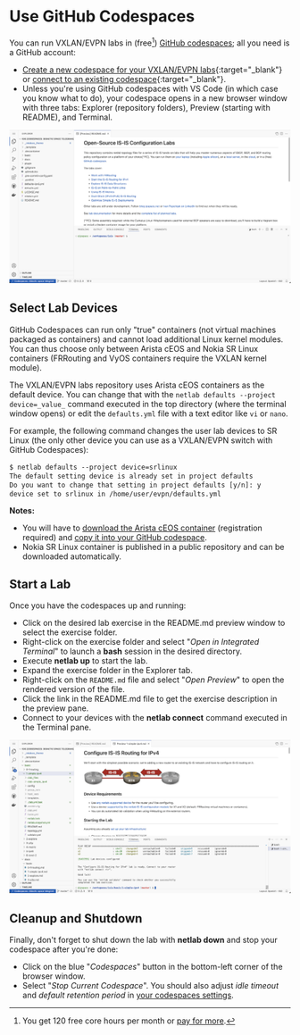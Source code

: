 # Use GitHub Codespaces

You can run VXLAN/EVPN labs in (free[^UTAP]) [GitHub codespaces](https://docs.github.com/en/codespaces/overview); all you need is a GitHub account:

* [Create a new codespace for your VXLAN/EVPN labs](https://github.com/codespaces/new/bgplab/evpn){:target="_blank"} or [connect to an existing codespace](https://github.com/codespaces){:target="_blank"}.
* Unless you're using GitHub codespaces with VS Code (in which case you know what to do), your codespace opens in a new browser window with three tabs: Explorer (repository folders), Preview (starting with README), and Terminal.

[^UTAP]: You get 120 free core hours per month or [pay for more](https://docs.github.com/en/billing/managing-billing-for-github-codespaces/about-billing-for-github-codespaces).

[![](img/codespaces-start.png)](img/codespaces-start.png)

## Select Lab Devices

GitHub Codespaces can run only "true" containers (not virtual machines packaged as containers) and cannot load additional Linux kernel modules. You can thus choose only between Arista cEOS and Nokia SR Linux containers (FRRouting and VyOS containers require the VXLAN kernel module).

The VXLAN/EVPN labs repository uses Arista cEOS containers as the default device. You can change that with the `netlab defaults --project device=_value_` command executed in the top directory (where the terminal window opens) or edit the `defaults.yml` file with a text editor like `vi` or `nano`.

For example, the following command changes the user lab devices to SR Linux (the only other device you can use as a VXLAN/EVPN switch with GitHub Codespaces):

```shell
$ netlab defaults --project device=srlinux
The default setting device is already set in project defaults
Do you want to change that setting in project defaults [y/n]: y
device set to srlinux in /home/user/evpn/defaults.yml
```

**Notes:**

* You will have to [download the Arista cEOS container](https://www.arista.com/en/support/software-download) (registration required) and [copy it into your GitHub codespace](https://blog.ipspace.net/2024/07/arista-eos-codespaces/).
* Nokia SR Linux container is published in a public repository and can be downloaded automatically.

## Start a Lab

Once you have the codespaces up and running:

* Click on the desired lab exercise in the README.md preview window to select the exercise folder.
* Right-click on the exercise folder and select "*Open in Integrated Terminal*" to launch a **bash** session in the desired directory.
* Execute **netlab up** to start the lab.
* Expand the exercise folder in the Explorer tab.
* Right-click on the `README.md` file and select "_Open Preview_" to open the rendered version of the file.
* Click the link in the README.md file to get the exercise description in the preview pane.
* Connect to your devices with the **netlab connect** command executed in the Terminal pane.

[![](img/codespaces-lab.png)](img/codespaces-lab.png)

## Cleanup and Shutdown

Finally, don't forget to shut down the lab with **netlab down** and stop your codespace after you're done:

* Click on the blue "*Codespaces*" button in the bottom-left corner of the browser window.
* Select "*Stop Current Codespace*". You should also adjust *idle timeout* and *default retention period* in [your codespaces settings](https://github.com/settings/codespaces).